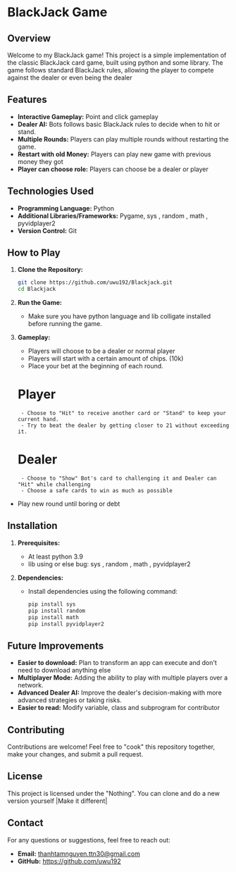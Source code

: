 
# BlackJack Game

## **Overview**

Welcome to my BlackJack game! This project is a simple implementation of the classic BlackJack card game, built using python and some library. 
The game follows standard BlackJack rules, allowing the player to compete against the dealer or even being the dealer

## **Features**

- **Interactive Gameplay:** Point and click gameplay
- **Dealer AI:** Bots follows basic BlackJack rules to decide when to hit or stand.
- **Multiple Rounds:** Players can play multiple rounds without restarting the game.
- **Restart with old Money:** Players can play new game with previous money they got
- **Player can choose role:** Players can choose be a dealer or player
  
## **Technologies Used**

- **Programming Language:** Python
- **Additional Libraries/Frameworks:** Pygame, sys , random , math , pyvidplayer2
- **Version Control:** Git

## **How to Play**

1. **Clone the Repository:**
    ```bash
    git clone https://github.com/uwu192/Blackjack.git
    cd Blackjack
    ```

2. **Run the Game:**
    - Make sure you have python language and lib colligate installed before running the game.

3. **Gameplay:**
    - Players will choose to be a dealer or normal player
    - Players will start with a certain amount of chips. (10k)
    - Place your bet at the beginning of each round.
    # Player
        - Choose to "Hit" to receive another card or "Stand" to keep your current hand.
        - Try to beat the dealer by getting closer to 21 without exceeding it.
    # Dealer
        - Choose to "Show" Bot's card to challenging it and Dealer can "Hit" while challenging
        - Choose a safe cards to win as much as possible
  - Play new round until boring or debt
    
## **Installation**

1. **Prerequisites:**
    - At least python 3.9
    - lib using or else bug: sys , random , math , pyvidplayer2
  
2. **Dependencies:**
    - Install dependencies using the following command:
      ```bash
      pip install sys
      pip install random
      pip install math
      pip install pyvidplayer2
      ```

## **Future Improvements**

- **Easier to download:** Plan to transform an app can execute and don't need to download anything else
- **Multiplayer Mode:** Adding the ability to play with multiple players over a network.
- **Advanced Dealer AI:** Improve the dealer's decision-making with more advanced strategies or taking risks.
- **Easier to read:** Modify variable, class and subprogram for contributor 

## **Contributing**

Contributions are welcome! Feel free to "cook" this repository together, make your changes, and submit a pull request.

## **License**

This project is licensed under the "Nothing". You can clone and do a new version yourself |Make it different|

## **Contact**

For any questions or suggestions, feel free to reach out:

- **Email:** thanhtamnguyen.ttn30@gmail.com
- **GitHub:** https://github.com/uwu192
